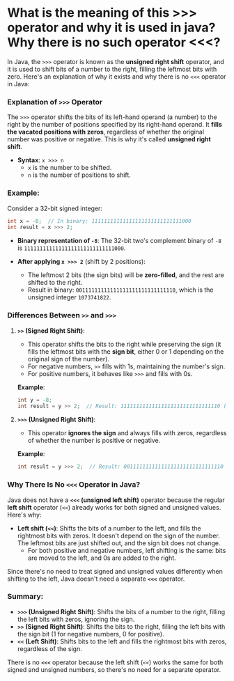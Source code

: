 # What is the meaning of this >>> operator and why it is used in java? Why there is no such operator <<<?

In Java, the `>>>` operator is known as the **unsigned right shift** operator, and it is used to shift bits of a number to the right, filling the leftmost bits with zero. Here's an explanation of why it exists and why there is no `<<<` operator in Java:

### Explanation of `>>>` Operator

The `>>>` operator shifts the bits of its left-hand operand (a number) to the right by the number of positions specified by its right-hand operand. It **fills the vacated positions with zeros**, regardless of whether the original number was positive or negative. This is why it's called **unsigned right shift**.

- **Syntax**: `x >>> n`
  - `x` is the number to be shifted.
  - `n` is the number of positions to shift.

### Example:
Consider a 32-bit signed integer:
```java
int x = -8;  // In binary: 11111111111111111111111111111000
int result = x >>> 2;
```

- **Binary representation of `-8`**: 
  The 32-bit two's complement binary of `-8` is `11111111111111111111111111111000`.
  
- **After applying `x >>> 2`** (shift by 2 positions):
  - The leftmost 2 bits (the sign bits) will be **zero-filled**, and the rest are shifted to the right.
  - Result in binary: `00111111111111111111111111111110`, which is the unsigned integer `1073741822`.

### Differences Between `>>` and `>>>`

1. **`>>` (Signed Right Shift)**: 
   - This operator shifts the bits to the right while preserving the sign (it fills the leftmost bits with the **sign bit**, either 0 or 1 depending on the original sign of the number).
   - For negative numbers, `>>` fills with 1s, maintaining the number's sign.
   - For positive numbers, it behaves like `>>>` and fills with 0s.
   
   **Example**:
   ```java
   int y = -8;
   int result = y >> 2;  // Result: 11111111111111111111111111111110 (-2)
   ```

2. **`>>>` (Unsigned Right Shift)**:
   - This operator **ignores the sign** and always fills with zeros, regardless of whether the number is positive or negative.
   
   **Example**:
   ```java
   int result = y >>> 2;  // Result: 00111111111111111111111111111110 (1073741822)
   ```

### Why There Is No `<<<` Operator in Java?

Java does not have a **`<<<` (unsigned left shift)** operator because the regular **left shift** operator (`<<`) already works for both signed and unsigned values. Here's why:

- **Left shift (`<<`)**: Shifts the bits of a number to the left, and fills the rightmost bits with zeros. It doesn't depend on the sign of the number. The leftmost bits are just shifted out, and the sign bit does not change.
  - For both positive and negative numbers, left shifting is the same: bits are moved to the left, and 0s are added to the right.

Since there's no need to treat signed and unsigned values differently when shifting to the left, Java doesn't need a separate **`<<<`** operator.

### Summary:

- **`>>>` (Unsigned Right Shift)**: Shifts the bits of a number to the right, filling the left bits with zeros, ignoring the sign.
- **`>>` (Signed Right Shift)**: Shifts the bits to the right, filling the left bits with the sign bit (1 for negative numbers, 0 for positive).
- **`<<` (Left Shift)**: Shifts bits to the left and fills the rightmost bits with zeros, regardless of the sign.

There is no **`<<<`** operator because the left shift (`<<`) works the same for both signed and unsigned numbers, so there's no need for a separate operator.